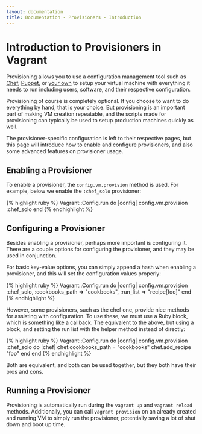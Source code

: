 ```yaml
---
layout: documentation
title: Documentation - Provisioners - Introduction
---
```

# Introduction to Provisioners in Vagrant

Provisioning allows you to use a configuration management tool such as
[Chef](http://opscode.com/chef), [Puppet](http://puppetlabs.com/puppet), or
[your own](/docs/provisioners/others.html) to setup your virtual machine
with everything it needs to run including users, software, and their
respective configuration.

Provisioning of course is completely optional. If you choose to want to
do everything by hand, that is your choice. But provisioning is an important
part of making VM creation repeatable, and the scripts made for provisioning
can typically be used to setup production machines quickly as well.

The provisioner-specific configuration is left to their respective pages,
but this page will introduce how to enable and configure provisioners, and
also some advanced features on provisioner usage.

## Enabling a Provisioner

To enable a provisioner, the `config.vm.provision` method is used. For
example, below we enable the `:chef_solo` provisioner:

{% highlight ruby %}
Vagrant::Config.run do |config|
  config.vm.provision :chef_solo
end
{% endhighlight %}

## Configuring a Provisioner

Besides enabling a provisioner, perhaps more important is configuring
it. There are a couple options for configuring the provisioner, and they
may be used in conjunction.

For basic key-value options, you can simply append a hash when enabling
a provisioner, and this will set the configuration values properly:

{% highlight ruby %}
Vagrant::Config.run do |config|
  config.vm.provision :chef_solo, :cookbooks_path => "cookbooks", :run_list => "recipe[foo]"
end
{% endhighlight %}

However, some provisioners, such as the chef one, provide nice methods
for assisting with configuration. To use these, we must use a Ruby
block, which is something like a callback. The equivalent to the above,
but using a block, and setting the run list with the helper method instead
of directly:

{% highlight ruby %}
Vagrant::Config.run do |config|
  config.vm.provision :chef_solo do |chef|
    chef.cookbooks_path = "cookbooks"
    chef.add_recipe "foo"
  end
end
{% endhighlight %}

Both are equivalent, and both can be used together, but they both have
their pros and cons.

## Running a Provisioner

Provisioning is automatically run during the `vagrant up` and `vagrant reload`
methods. Additionally, you can call `vagrant provision` on an already
created and running VM to simply run the provisioner, potentially
saving a lot of shut down and boot up time.
